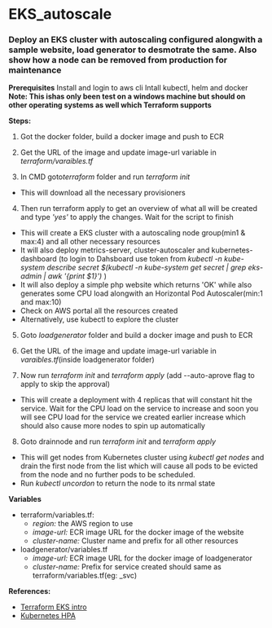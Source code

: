 # EKS_autoscale

### Deploy an EKS cluster with autoscaling configured alongwith a sample website, load generator to desmotrate the same. Also show how a node can be removed from production for maintenance ###

**Prerequisites**
Install and login to aws cli
Intall kubectl, helm and docker<br>
**Note: This ishas only been test on a windows machine but should on other operating systems as well which Terraform supports**

**Steps:**
1. Got the docker folder, build a docker image and push to ECR

2. Get the URL of the image and update image-url variable in *terraform/varaibles.tf*

3. In CMD goto*terraform* folder and run *terraform init*
  - This will download all the necessary provisioners
  
4. Then run terraform apply to get an overview of what all will be created and type *'yes'* to apply the changes. Wait for the script to finish
  - This will create a EKS cluster with a autoscaling node group(min1 & max:4) and all other necessary resources
  - It will also deploy metrics-server, cluster-autoscaler and kubernetes-dashboard
    (to login to Dahsboard use token from *kubectl -n kube-system describe secret $(kubectl -n kube-system get secret | grep eks-admin | awk '{print $1}')* )
  - It will also deploy a simple php website which returns 'OK' while also generates some CPU load alongwith an Horizontal Pod Autoscaler(min:1 and max:10)
  - Check on AWS portal all the resources created
  - Alternatively, use kubectl to explore the cluster
  
5. Goto *loadgenerator* folder and  build a docker image and push to ECR

6. Get the URL of the image and update image-url variable in *varaibles.tf*(inside loadgenerator folder)

7. Now run *terraform init* and *terraform apply* (add --auto-aprove flag to apply to skip the approval)
  - This will create a deployment with 4 replicas that will constant hit the service. Wait for the CPU load on the service to increase and soon you will see CPU load for the service we created earlier increase which should also cause more nodes to spin up automatically
  
8. Goto drainnode and run *terraform init* and *terraform apply*
  - This will get nodes from Kubernetes cluster using *kubectl get nodes* and drain the first node from the list which will cause all pods to be evicted from the node and no further pods to be scheduled. 
  - Run *kubectl uncordon <node-name>* to return the node to its nrmal state
  
**Variables**
  - terraform/variables.tf:
    - *region:* the AWS region to use
    - *image-url:* ECR  image URL for the docker image of the website
    - *cluster-name:* Cluster name and prefix for all other resources
  - loadgenerator/variables.tf
    - *image-url:* ECR  image URL for the docker image of loadgenerator
    - *cluster-name:* Prefix for service created should same as terraform/variables.tf(eg: <test>_svc)

**References:**
- [Terraform EKS intro](https://learn.hashicorp.com/terraform/aws/eks-intro)
- [Kubernetes HPA](https://kubernetes.io/docs/tasks/run-application/horizontal-pod-autoscale-walkthrough/)
